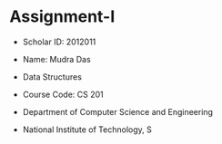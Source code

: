 # Assignment-I
- Scholar ID: 2012011

- Name: Mudra Das

- Data Structures

- Course Code: CS 201

- Department of Computer Science and Engineering

- National Institute of Technology, S
